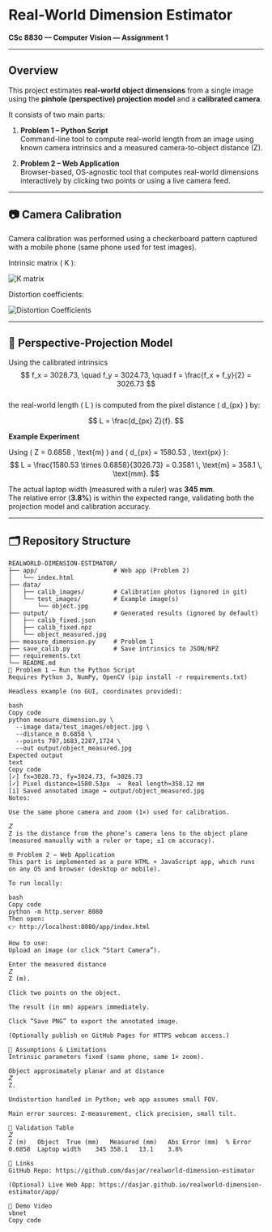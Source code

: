 #  Real-World Dimension Estimator  
**CSc 8830 — Computer Vision — Assignment 1**

---

##  Overview
This project estimates **real-world object dimensions** from a single image using the **pinhole (perspective) projection model** and a **calibrated camera**.

It consists of two main parts:

1. **Problem 1 – Python Script**  
   Command-line tool to compute real-world length from an image using known camera intrinsics and a measured camera-to-object distance (Z).

2. **Problem 2 – Web Application**  
   Browser-based, OS-agnostic tool that computes real-world dimensions interactively by clicking two points or using a live camera feed.

---

## 📷 Camera Calibration

Camera calibration was performed using a checkerboard pattern captured with a mobile phone (same phone used for test images).


Intrinsic matrix \( K \):

![K matrix](https://latex.codecogs.com/png.image?\dpi{110}&space;K%20=%20\begin{bmatrix}3028.73%20&%200%20&%201543.61\\0%20&%203024.73%20&%201983.68\\0%20&%200%20&%201\end{bmatrix})

Distortion coefficients:

![Distortion Coefficients](https://latex.codecogs.com/png.image?\dpi{110}&space;\left[k_1,%20k_2,%20p_1,%20p_2,%20k_3\right]%20=%20\left[0.2388,%20-1.7145,%20-7.15%20\times%2010^{-5},%20-9.26%20\times%2010^{-4},%203.0637\right])

---

## 📏 Perspective-Projection Model
Using the calibrated intrinsics  
$$ f_x = 3028.73, \quad f_y = 3024.73, \quad f = \frac{f_x + f_y}{2} = 3026.73 $$  
the real-world length \( L \) is computed from the pixel distance \( d_{px} \) by:

$$
L = \frac{d_{px} Z}{f}.
$$

**Example Experiment**

Using \( Z = 0.6858 \, \text{m} \) and \( d_{px} = 1580.53 \, \text{px} \):  
$$
L = \frac{1580.53 \times 0.6858}{3026.73} = 0.3581 \, \text{m} = 358.1 \, \text{mm}.
$$

The actual laptop width (measured with a ruler) was **345 mm**.  
The relative error (**3.8%**) is within the expected range, validating both the projection model and calibration accuracy.

---

## 🗂️ Repository Structure
```text
REALWORLD-DIMENSION-ESTIMATOR/
├── app/                     # Web app (Problem 2)
│   └── index.html
├── data/
│   ├── calib_images/        # Calibration photos (ignored in git)
│   └── test_images/         # Example image(s)
│       └── object.jpg
├── output/                  # Generated results (ignored by default)
│   ├── calib_fixed.json
│   ├── calib_fixed.npz
│   └── object_measured.jpg
├── measure_dimension.py     # Problem 1
├── save_calib.py            # Save intrinsics to JSON/NPZ
├── requirements.txt
└── README.md
🐍 Problem 1 — Run the Python Script
Requires Python 3, NumPy, OpenCV (pip install -r requirements.txt)

Headless example (no GUI, coordinates provided):

bash
Copy code
python measure_dimension.py \
  --image data/test_images/object.jpg \
  --distance_m 0.6858 \
  --points 707,1683,2287,1724 \
  --out output/object_measured.jpg
Expected output
text
Copy code
[✓] fx=3028.73, fy=3024.73, f=3026.73
[✓] Pixel distance=1580.53px  →  Real length≈358.12 mm
[i] Saved annotated image → output/object_measured.jpg
Notes:

Use the same phone camera and zoom (1×) used for calibration.

𝑍
Z is the distance from the phone’s camera lens to the object plane (measured manually with a ruler or tape; ±1 cm accuracy).

🌐 Problem 2 — Web Application
This part is implemented as a pure HTML + JavaScript app, which runs on any OS and browser (desktop or mobile).

To run locally:

bash
Copy code
python -m http.server 8080
Then open:
👉 http://localhost:8080/app/index.html

How to use:
Upload an image (or click “Start Camera”).

Enter the measured distance 
𝑍
Z (m).

Click two points on the object.

The result (in mm) appears immediately.

Click “Save PNG” to export the annotated image.

(Optionally publish on GitHub Pages for HTTPS webcam access.)

🧠 Assumptions & Limitations
Intrinsic parameters fixed (same phone, same 1× zoom).

Object approximately planar and at distance 
𝑍
Z.

Undistortion handled in Python; web app assumes small FOV.

Main error sources: Z-measurement, click precision, small tilt.

🧾 Validation Table
𝑍
Z (m)	Object	True (mm)	Measured (mm)	Abs Error (mm)	% Error
0.6858	Laptop width	345	358.1	13.1	3.8%

🔗 Links
GitHub Repo: https://github.com/dasjar/realworld-dimension-estimator

(Optional) Live Web App: https://dasjar.github.io/realworld-dimension-estimator/app/

🎥 Demo Video
vbnet
Copy code
